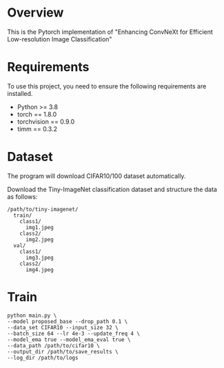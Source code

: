 # Overview
This is the Pytorch implementation of "Enhancing ConvNeXt for Efficient Low-resolution Image Classification"
# Requirements
To use this project, you need to ensure the following requirements are installed.
- Python >= 3.8
- torch == 1.8.0
- torchvision == 0.9.0
- timm == 0.3.2
# Dataset
The program will download CIFAR10/100 dataset automatically.

Download the Tiny-ImageNet classification dataset and structure the data as follows:
```
/path/to/tiny-imagenet/
  train/
    class1/
      img1.jpeg
    class2/
      img2.jpeg
  val/
    class1/
      img3.jpeg
    class2/
      img4.jpeg
```
# Train
```
python main.py \
--model proposed_base --drop_path 0.1 \
--data_set CIFAR10 --input_size 32 \
--batch_size 64 --lr 4e-3 --update_freq 4 \
--model_ema true --model_ema_eval true \
--data_path /path/to/cifar10 \
--output_dir /path/to/save_results \
--log_dir /path/to/logs
```
